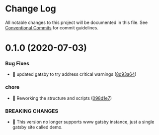 # Change Log

All notable changes to this project will be documented in this file.
See [Conventional Commits](https://conventionalcommits.org) for commit guidelines.

# 0.1.0 (2020-07-03)


### Bug Fixes

* 🐛 updated gatsby to try address critical warnings ([8d93a64](https://github.com/smerth/gatsby-theme-template/commit/8d93a6486aa3d69efd2e287cfc66f8a0d9ec2e79))


### chore

* 🤖 Reworking the structure and scripts ([098d1e7](https://github.com/smerth/gatsby-theme-template/commit/098d1e752230a5b34a56e7865dc002e693d4e1c4))


### BREAKING CHANGES

* 🧨 This version no longer supports www gatsby instance, just a single
gatsby site called demo.
